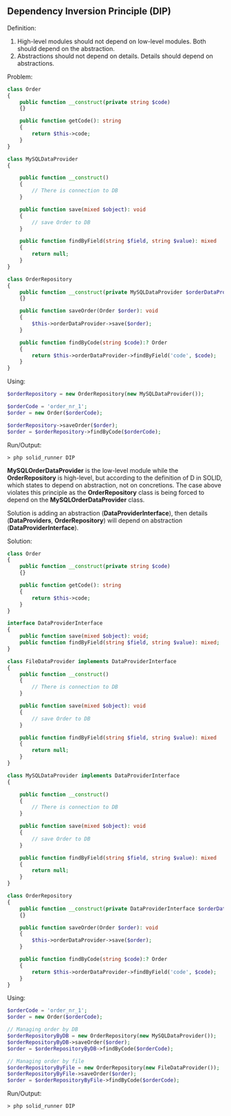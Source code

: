 ## Dependency Inversion Principle (DIP)
Definition:
1. High-level modules should not depend on low-level modules. Both should depend on the abstraction.
2. Abstractions should not depend on details. Details should depend on abstractions.

Problem:
```php
class Order
{
    public function __construct(private string $code)
    {}

    public function getCode(): string
    {
        return $this->code;
    }
}

class MySQLDataProvider
{

    public function __construct()
    {
        // There is connection to DB
    }

    public function save(mixed $object): void
    {
        // save Order to DB
    }

    public function findByField(string $field, string $value): mixed
    {
        return null;
    }
}

class OrderRepository
{
    public function __construct(private MySQLDataProvider $orderDataProvider)
    {}

    public function saveOrder(Order $order): void
    {
        $this->orderDataProvider->save($order);
    }

    public function findByCode(string $code):? Order
    {
        return $this->orderDataProvider->findByField('code', $code);
    }
}
```

Using:
```php
$orderRepository = new OrderRepository(new MySQLDataProvider());

$orderCode = 'order_nr_1';
$order = new Order($orderCode);

$orderRepository->saveOrder($order);
$order = $orderRepository->findByCode($orderCode);
```

Run/Output:
```
> php solid_runner DIP
```

**MySQLOrderDataProvider** is the low-level module while the **OrderRepository** is high-level, but according to the definition of D in SOLID, which states to depend on abstraction, not on concretions.
The case above violates this principle as the **OrderRepository** class is being forced to depend on the **MySQLOrderDataProvider** class.

Solution is adding an abstraction (**DataProviderInterface**), then details (**DataProviders**, **OrderRepository**) will depend on abstraction (**DataProviderInterface**).

Solution:
```php
class Order
{
    public function __construct(private string $code)
    {}

    public function getCode(): string
    {
        return $this->code;
    }
}

interface DataProviderInterface
{
    public function save(mixed $object): void;
    public function findByField(string $field, string $value): mixed;
}

class FileDataProvider implements DataProviderInterface
{
    public function __construct()
    {
        // There is connection to DB
    }

    public function save(mixed $object): void
    {
        // save Order to DB
    }

    public function findByField(string $field, string $value): mixed
    {
        return null;
    }
}

class MySQLDataProvider implements DataProviderInterface
{

    public function __construct()
    {
        // There is connection to DB
    }

    public function save(mixed $object): void
    {
        // save Order to DB
    }

    public function findByField(string $field, string $value): mixed
    {
        return null;
    }
}

class OrderRepository
{
    public function __construct(private DataProviderInterface $orderDataProvider)
    {}

    public function saveOrder(Order $order): void
    {
        $this->orderDataProvider->save($order);
    }

    public function findByCode(string $code):? Order
    {
        return $this->orderDataProvider->findByField('code', $code);
    }
}
```

Using:
```php
$orderCode = 'order_nr_1';
$order = new Order($orderCode);

// Managing order by DB
$orderRepositoryByDB = new OrderRepository(new MySQLDataProvider());
$orderRepositoryByDB->saveOrder($order);
$order = $orderRepositoryByDB->findByCode($orderCode);

// Managing order by file
$orderRepositoryByFile = new OrderRepository(new FileDataProvider());
$orderRepositoryByFile->saveOrder($order);
$order = $orderRepositoryByFile->findByCode($orderCode);
```

Run/Output:
```
> php solid_runner DIP
```